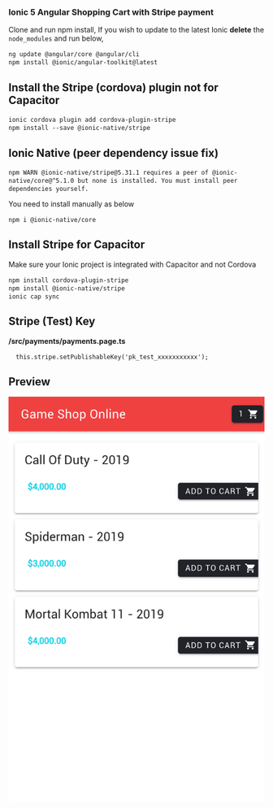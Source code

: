 
### Ionic 5 Angular Shopping Cart with Stripe payment 

Clone and run npm install, If you wish to update to the latest Ionic **delete** the `node_modules` and run below,

```
ng update @angular/core @angular/cli
npm install @ionic/angular-toolkit@latest
```

## Install the Stripe (cordova) plugin not for Capacitor 

```
ionic cordova plugin add cordova-plugin-stripe
npm install --save @ionic-native/stripe
```

## Ionic Native (peer dependency issue fix)

```
npm WARN @ionic-native/stripe@5.31.1 requires a peer of @ionic-native/core@^5.1.0 but none is installed. You must install peer dependencies yourself.
```

You need to install manually as below

```
npm i @ionic-native/core
```

## Install Stripe for Capacitor 

Make sure your Ionic project is integrated with Capacitor and not Cordova

```
npm install cordova-plugin-stripe
npm install @ionic-native/stripe
ionic cap sync
```

## Stripe (Test) Key

**/src/payments/payments.page.ts**

```
  this.stripe.setPublishableKey('pk_test_xxxxxxxxxxx');
```

## Preview 

![Ionic 5 Angular Shopping Cart with Stripe payment](/screenshot/screenshot.png)


